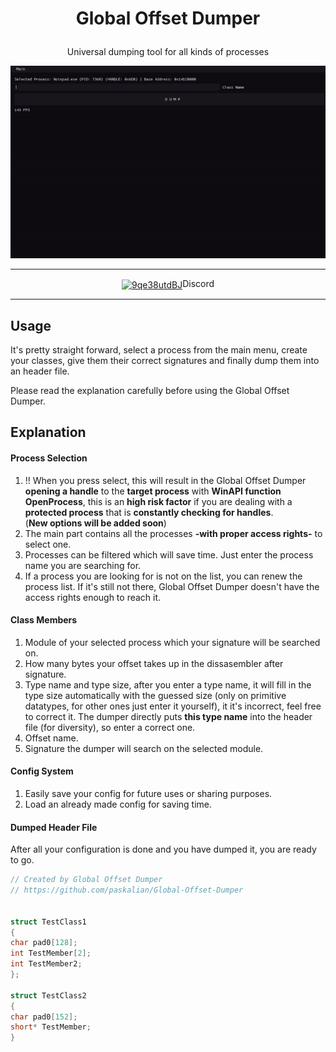 <h1><p align="center">Global Offset Dumper</p></h1>

<p align="center">Universal dumping tool for all kinds of processes</p>

<p align="center"><img src="p1_gh.gif" alt="animated"></img></p>

<hr>
<p align="center"><a href="https://discord.gg/9qe38utdBJ" target="blank"><img align="center" src="https://raw.githubusercontent.com/rahuldkjain/github-profile-readme-generator/master/src/images/icons/Social/discord.svg" alt="9qe38utdBJ" height="30" width="40" /></a>Discord</p>
<hr>
  
## Usage

It's pretty straight forward, select a process from the main menu, create your classes, give them their correct signatures and finally dump them into an header file.

Please read the explanation carefully before using the Global Offset Dumper.

## Explanation

#### Process Selection

1. !! When you press select, this will result in the Global Offset Dumper **opening a handle** to the **target process** with **WinAPI function OpenProcess**, this is an **high risk factor** if you are dealing with a **protected process** that is **constantly checking for handles**.<br>(**New options will be added soon**)
2. The main part contains all the processes **-with proper access rights-** to select one.
3. Processes can be filtered which will save time. Just enter the process name you are searching for.
4. If a process you are looking for is not on the list, you can renew the process list. If it's still not there, Global Offset Dumper doesn't have the access rights enough to reach it.

#### Class Members

1. Module of your selected process which your signature will be searched on.
2. How many bytes your offset takes up in the dissasembler after signature.
3. Type name and type size, after you enter a type name, it will fill in the type size automatically with the guessed size (only on primitive datatypes, for other ones just enter it yourself), it it's incorrect, feel free to correct it. The dumper directly puts **this type name** into the header file (for diversity), so enter a correct one.
4. Offset name.
5. Signature the dumper will search on the selected module.

#### Config System

1. Easily save your config for future uses or sharing purposes.
2. Load an already made config for saving time.

#### Dumped Header File

After all your configuration is done and you have dumped it, you are ready to go.

```cpp
// Created by Global Offset Dumper
// https://github.com/paskalian/Global-Offset-Dumper


struct TestClass1
{
char pad0[128];
int TestMember[2];
int TestMember2;
};

struct TestClass2
{
char pad0[152];
short* TestMember;
}
```
